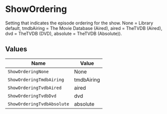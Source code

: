 # ShowOrdering

Setting that indicates the episode ordering for the show.
None = Library default,
tmdbAiring = The Movie Database (Aired),
aired = TheTVDB (Aired),
dvd = TheTVDB (DVD),
absolute = TheTVDB (Absolute)).



## Values

| Name                       | Value                      |
| -------------------------- | -------------------------- |
| `ShowOrderingNone`         | None                       |
| `ShowOrderingTmdbAiring`   | tmdbAiring                 |
| `ShowOrderingTvdbAired`    | aired                      |
| `ShowOrderingTvdbDvd`      | dvd                        |
| `ShowOrderingTvdbAbsolute` | absolute                   |